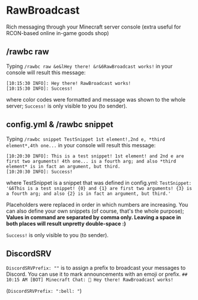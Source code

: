 
# RawBroadcast
Rich messaging through your Minecraft server console (extra useful for RCON-based online in-game goods shop) 
## /rawbc raw
Typing `/rawbc raw &e&lHey there! &r&6RawBroadcast works!` in your console will result this message:
```
[10:15:30 INFO]: Hey there! RawBroadcast works!
[10:15:30 INFO]: Success!
```
where color codes were formatted and message was shown to the whole server;  `Success!` is only visible to you (to sender).
## config.yml & /rawbc snippet
Typing `/rawbc snippet TestSnippet 1st element!,2nd e, *third element*,4th one...` in your console will result this message:
```
[10:20:30 INFO]: This is a test snippet! 1st element! and 2nd e are first two arguments! 4th one... is a fourth arg; and also *third element* is in fact an argument, but third.
[10:20:30 INFO]: Success!
```
where TestSnippet is a snippet that was defined in config.yml:
```TestSnippet: '&6This is a test snippet! {0} and {1} are first two arguments! {3} is a fourth arg; and also {2} is in fact an argument, but third.'```

Placeholders were replaced in order in which numbers are increasing.
You can also define your own snippets (of course, that's the whole purpose);
**Values in command are separated by comma only. Leaving a space in both places will result unpretty double-space :)**

`Success!` is only visible to you (to sender).

## DiscordSRV
`DiscordSRVPrefix: ""` is to assign a prefix to broadcast your messages to Discord.
You can use it to mark announcements with an emoji or prefix.
`## 10:15 AM [BOT] Minecraft Chat: 🔔 Hey there! RawBroadcast works!`

(`DiscordSRVPrefix: ":bell: "`)
